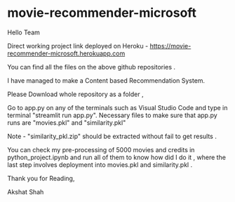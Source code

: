 # movie-recommender-microsoft
Hello Team 

Direct working project link deployed on Heroku - https://movie-recommender-microsoft.herokuapp.com

You can find all the files on the above github repositories .

I have managed to make a Content based Recommendation System.

Please Download whole repository as a folder ,

Go to app.py on any of the terminals such as Visual Studio Code and type in terminal "streamlit run app.py". 
Necessary files to make sure that app.py runs are "movies.pkl" and "similarity.pkl" 


Note - "similarity_pkl.zip" should be extracted without fail to get results .

You can check my pre-processing of 5000 movies and credits in python_project.ipynb and run all of them to know how did I do it ,
where the last step involves deployment into movies.pkl and similarity.pkl .

Thank you for Reading,

Akshat Shah
